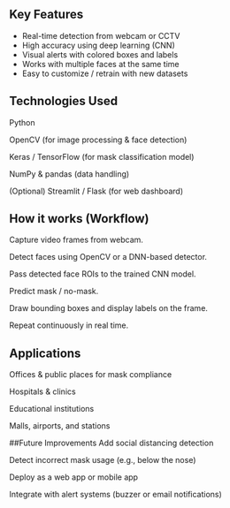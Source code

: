 ## Key Features
* Real-time detection from webcam or CCTV
* High accuracy using deep learning (CNN)
* Visual alerts with colored boxes and labels
* Works with multiple faces at the same time
* Easy to customize / retrain with new datasets

## Technologies Used
Python

OpenCV (for image processing & face detection)

Keras / TensorFlow (for mask classification model)

NumPy & pandas (data handling)

(Optional) Streamlit / Flask (for web dashboard)

## How it works (Workflow)
Capture video frames from webcam.

Detect faces using OpenCV or a DNN-based detector.

Pass detected face ROIs to the trained CNN model.

Predict mask / no-mask.

Draw bounding boxes and display labels on the frame.

Repeat continuously in real time.

## Applications
Offices & public places for mask compliance

Hospitals & clinics

Educational institutions

Malls, airports, and stations

##Future Improvements
Add social distancing detection

Detect incorrect mask usage (e.g., below the nose)

Deploy as a web app or mobile app

Integrate with alert systems (buzzer or email notifications)

